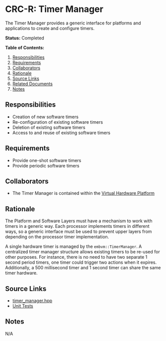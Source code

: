 # CRC-R: Timer Manager

The Timer Manager provides a generic interface for platforms and applications to create and configure timers.

**Status:** Completed

**Table of Contents:**

1. [Responsibilities](#responsibilities)
2. [Requirements](#requirements)
3. [Collaborators](#collaborators)
4. [Rationale](#rationale)
5. [Source Links](#source-links)
6. [Related Documents](#related-documents)
7. [Notes](#notes)

## Responsibilities

* Creation of new software timers
* Re-configuration of existing software timers
* Deletion of existing software timers
* Access to and reuse of existing software timers

## Requirements

* Provide one-shot software timers
* Provide periodic software timers

## Collaborators

* The Timer Manager is contained within the [Virtual Hardware Platform](virtual_hardware_platform.md)

## Rationale

The Platform and Software Layers must have a mechanism to work with timers in a generic way. Each processor implements timers in different ways, so a generic interface must be used to prevent upper layers from depending on the processor timer implementation.

A single hardware timer is managed by the `embvm::TimerManager`. A centralized timer manager structure allows existing timers to be re-used for other purposes. For instance, there is no need to have two separate 1 second period timers, one timer could trigger two actions when it expires. Additionally, a 500 millisecond timer and 1 second timer can share the same timer hardware.

## Source Links

* [timer_manager.hpp](../../../../src/core/hw_platform/timer_manager.hpp)
* [Unit Tests](../../../../src/core/hw_platform/timer_manager_tests.cpp)

## Notes

N/A


